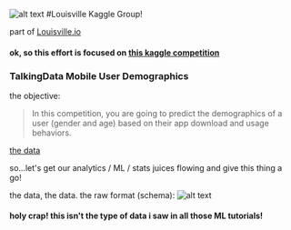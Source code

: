 ![alt text](https://kaggle2.blob.core.windows.net/competitions/kaggle/3136/media/kaggle-transparent.svg "Louisville Kaggle Competitors")
#Louisville Kaggle Group!

part of [Louisville.io](http://louisville.io)

#### ok, so this effort is focused on [this kaggle competition](https://www.kaggle.com/c/talkingdata-mobile-user-demographics)
### TalkingData Mobile User Demographics

the objective:

> In this competition, you are going to predict the demographics of a user (gender and age) based on their app download and usage behaviors. 

[the data](https://www.kaggle.com/c/talkingdata-mobile-user-demographics/data)

so...let's get our analytics / ML / stats juices flowing and give this thing a go!

the data, the data.  the raw format (schema):
![alt text](http://i.imgur.com/0pdOz4e.png "the data")

#### holy crap!  this isn't the type of data i saw in all those ML tutorials!


